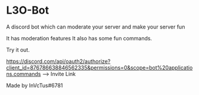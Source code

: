 # L3O-Bot
A discord bot which can moderate your server and make your server fun

It has moderation features
It also has some fun commands.

Try it out.

https://discord.com/api/oauth2/authorize?client_id=876786638846562335&permissions=0&scope=bot%20applications.commands --> Invite Link

Made by InVcTus#6781
